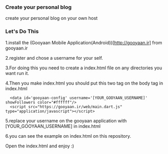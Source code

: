 ### Create your personal blog
create your personal blog on your own host

### Let's Do This

1.install the (Gooyaan Mobile Application(Android))[http://gooyaan.ir] from gooyaan.ir

2.register and chose a username for your self.

3.For doing this you need to create a index.html file on any directories you want run it.

4.Then you make index.html you should put this two tag on the body tag in index.html

```
  <data id='gooyaan-config' username='[YOUR_GOOYAAN_USERNAME]' showFollowers color="#ffffff"/>
  <script src="https://gooyaan.ir/web/main.dart.js" type="application/javascript"></script>
```

5.replace your username on the gooyaan application with [YOUR_GOOYAAN_USERNAME] in index.html

6.you can see the example on index.html on this repository.

Open the index.html and enjoy :)
